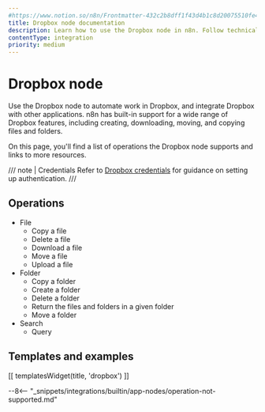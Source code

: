 ```yaml
---
#https://www.notion.so/n8n/Frontmatter-432c2b8dff1f43d4b1c8d20075510fe4
title: Dropbox node documentation
description: Learn how to use the Dropbox node in n8n. Follow technical documentation to integrate Dropbox node into your workflows.
contentType: integration
priority: medium
---
```


# Dropbox node

Use the Dropbox node to automate work in Dropbox, and integrate Dropbox with other applications. n8n has built-in support for a wide range of Dropbox features, including creating, downloading, moving, and copying files and folders.

On this page, you'll find a list of operations the Dropbox node supports and links to more resources.

/// note | Credentials
Refer to [Dropbox credentials](/integrations/builtin/credentials/dropbox/) for guidance on setting up authentication. 
///

## Operations

* File
    * Copy a file
    * Delete a file
    * Download a file
    * Move a file
    * Upload a file
* Folder
    * Copy a folder
    * Create a folder
    * Delete a folder
    * Return the files and folders in a given folder
    * Move a folder
* Search
    * Query

## Templates and examples

<!-- see https://www.notion.so/n8n/Pull-in-templates-for-the-integrations-pages-37c716837b804d30a33b47475f6e3780 -->
[[ templatesWidget(title, 'dropbox') ]]

--8<-- "_snippets/integrations/builtin/app-nodes/operation-not-supported.md"

